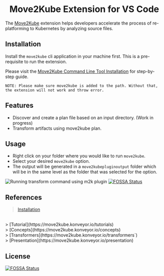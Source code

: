 <h1 align="center">
  Move2Kube Extension for VS Code
</h1>

The [Move2Kube](https://move2kube.konveyor.io/) extension helps developers accelerate the process of re-platforming to Kubernetes by analyzing source files.

## Installation

Install the `move2kube` cli application in your machine first. This is a pre-requisite to run the extension.

Please visit the [Move2Kube Command Line Tool Installation](https://move2kube.konveyor.io/installation/cli) for step-by-step guide.

`NOTE: Please make sure move2kube is added to the path. Without that, the extension will not work and throw error.`

## Features

- Discover and create a plan file based on an input directory. (Work in progress)
- Transform artifacts using move2kube plan.

## Usage

- Right click on your folder where you would like to run `move2kube`.
- Select your desired `move2kube` option.
- The output will be generated in a `move2kubepluginoutput` folder which will be in the same level as the folder that was selected for the option.

![Running `transform` command using m2k plugin](./assets/m2k-transform.gif)
[![FOSSA Status](https://app.fossa.com/api/projects/git%2Bgithub.com%2Fkonveyor%2Fmove2kube-vscode-plugin.svg?type=shield)](https://app.fossa.com/projects/git%2Bgithub.com%2Fkonveyor%2Fmove2kube-vscode-plugin?ref=badge_shield)

## References

> [Installation](https://move2kube.konveyor.io/installation)
<br>
> [Tutorial](https://move2kube.konveyor.io/tutorials) 
<br>
> [Concepts](https://move2kube.konveyor.io/concepts) 
<br>
> [Transformers](https://move2kube.konveyor.io/transformers`)
<br>
> [Presentation](https://move2kube.konveyor.io/presentation)
<br>


## License
[![FOSSA Status](https://app.fossa.com/api/projects/git%2Bgithub.com%2Fkonveyor%2Fmove2kube-vscode-plugin.svg?type=large)](https://app.fossa.com/projects/git%2Bgithub.com%2Fkonveyor%2Fmove2kube-vscode-plugin?ref=badge_large)